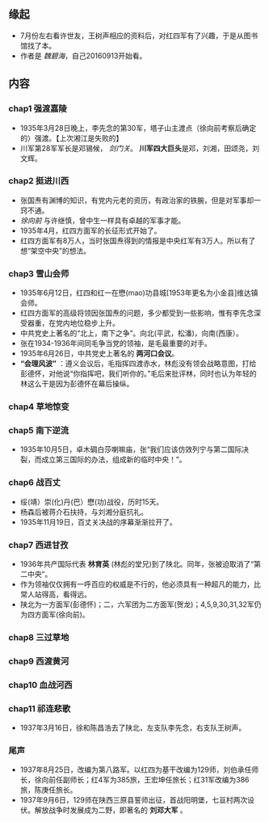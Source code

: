 ##  缘起
+ 7月份左右看许世友，王树声相应的资料后，对红四军有了兴趣，于是从图书馆找了本。
+ 作者是 *魏碧海*，自己20160913开始看。


##  内容
###  chap1 强渡嘉陵
+ 1935年3月28日晚上，李先念的第30军，塔子山主渡点（徐向前考察后确定的）强渡。【上次湘江是失败的】
+ 川军第28军军长是邓锡候， *剑门关*。 **川军四大巨头**是邓，刘湘，田颂尧，刘文辉。

###  chap2 挺进川西
+ 张国焘有渊博的知识，有党内元老的资历，有政治家的铁腕，但是对军事却一窍不通。
+ *徐向前* 与许继慎，曾中生一样具有卓越的军事才能。
+ 1935年4月，红四方面军的长征形式开始了。
+ 红四方面军有8万人，当时张国焘得到的情报是中央红军有3万人。所以有了想“架空中央”的想法。

###  chap3 雪山会师
+ 1935年6月12日，红四和红一在懋(mao)功县城[1953年更名为小金县]维达镇会师。
+ 红四方面军的高级将领因张国焘的问题，多少都受到一些影响，惟有李先念深受器重，在党内地位稳步上升。
+ 中共党史上著名的“北上，南下之争”。向北(平武，松潘)，向南(西康）。
+ 张在1934-1936年间同毛争当党的领袖，是毛最重要的对手。
+ 1935年6月26日，中共党史上著名的 **两河口会议**。
+ **“会理风波”** ：遵义会议后，毛指挥四渡赤水，林彪没有领会战略意图，打给彭德怀，对他说“你指挥吧，我们听你的。”毛后来批评林，同时也认为年轻的林这么干是因为彭德怀在幕后操纵。

###  chap4 草地惊变


###  chap5 南下逆流
+ 1935年10月5日，卓木碉白莎喇嘛庙，张“我们应该仿效列宁与第二国际决裂，而成立第三国际的办法，组成新的临时中央！”。

###  chap6 战百丈
+ 绥(靖）崇(化)丹(巴）懋(功)战役，历时15天。
+ 杨森后被蒋介石扶持，与刘湘分庭抗礼。
+ 1935年11月19日，百丈关决战的序幕渐渐拉开了。

###  chap7 西进甘孜
+ 1936年共产国际代表 **林育英** (林彪的堂兄)到了陕北。同年，张被迫取消了“第二中央”。
+ 作为领袖仅仅拥有一呼百应的权威是不行的，他必须具有一种超凡的能力，比常人站得高，看得远。
+ 陕北为一方面军(彭德怀)；二，六军团为二方面军(贺龙)；4,5,9,30,31,32军仍为四方面军(徐向前)。

###  chap8 三过草地

###  chap9 西渡黄河

###  chap10 血战河西

###  chap11 祁连悲歌
+ 1937年3月16日，徐和陈昌浩去了陕北，左支队李先念，右支队王树声。

###  尾声
+ 1937年8月25日，改编为第八路军。以红四为基干改编为129师，刘伯承任师长，徐向前任副师长；红4军为385旅，王宏坤任旅长；红31军改编为386旅，陈庚任旅长。
+ 1937年9月6日，129师在陕西三原县誓师出征，首战阳明堡，七亘村两次设伏。解放战争时发展成为二野，即著名的 **刘邓大军** 。


